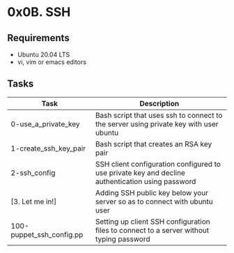 # 0x0B. SSH

## Requirements
   * Ubuntu 20.04 LTS
   * vi, vim or emacs editors

## Tasks
   | Task | Description |
   | ---- | ----------- |
   | 0-use_a_private_key | Bash script that uses ssh to connect to the server using private key with user ubuntu |
   | 1-create_ssh_key_pair | Bash script that creates an RSA key pair |
   | 2-ssh_config | SSH client configuration configured to use private key and decline authentication using password |
   | [3. Let me in!] | Adding SSH public key below your server so as to connect with ubuntu user |
   | 100-puppet_ssh_config.pp | Setting up client SSH configuration files to connect to a server without typing password |